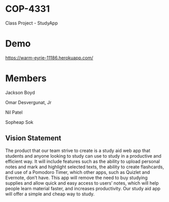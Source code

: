 # COP-4331
Class Project - StudyApp

# Demo
https://warm-eyrie-11186.herokuapp.com/

# Members
Jackson Boyd

Omar Desvergunat, Jr

Nil Patel

Sopheap Sok

Vision Statement
---------
The product that our team strive to create is a study aid web app that students and anyone looking to study can use to study in a productive and efficient way. It will include features such as the ability to upload personal notes and mark and highlight selected texts, the ability to create flashcards, and use of a Pomodoro Timer, which other apps, such as Quizlet and Evernote, don’t have. This app will remove the need to buy studying supplies and allow quick and easy access to users’ notes, which will help people learn material faster, and increases productivity. Our study aid app will offer a simple and cheap way to study.


